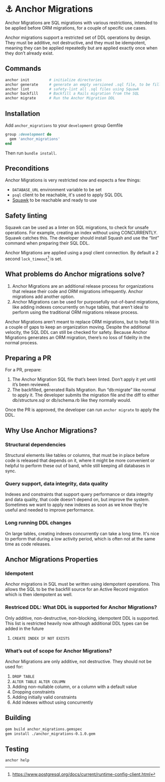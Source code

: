 # ⚓ Anchor Migrations
Anchor Migrations are SQL migrations with various restrictions, intended to be applied before ORM migrations, for a couple of specific use cases.

Anchor migrations support a restricted set of DDL operations by design. They must be additive, not destructive, and they must be idempotent, meaning they can be applied repeatedly but are applied exactly once when they don’t already exist. 

## Commands
```sh
anchor init         # initialize directories
anchor generate     # generate an empty versioned .sql file, to be filled in
anchor lint         # safety-lint all .sql files using Squawk
anchor backfill     # Backfill a Rails migration from the SQL
anchor migrate      # Run the Anchor Migration DDL
```

## Installation
Add `anchor_migrations` to your `development` group Gemfile
```rb
group :development do
  gem 'anchor_migrations'
end
```
Then run `bundle install`.

## Preconditions
Anchor Migrations is very restricted now and expects a few things:
- `DATABASE_URL` environment variable to be set
- `psql` client to be reachable, it's used to apply SQL DDL
- [Squawk](https://squawkhq.com) to be reachable and ready to use

## Safety linting
Squawk can be used as a linter on SQL migrations, to check for unsafe operations. For example, creating an index without using CONCURRENTLY. Squawk catches this. The developer should install Squash and use the “lint” command when preparing their SQL DDL.

Anchor Migrations are applied using a psql client connection. By default a 2 second `lock_timeout`[^docs] is set.

## What problems do Anchor migrations solve?
1. Anchor Migrations are an additional release process for organizations that release their code and ORM migrations infrequently. Anchor migrations add another option.
1. Anchor Migrations can be used for purposefully out-of-band migrations, like adding indexes concurrently on huge tables, that aren’t ideal to perform using the traditional ORM migrations release process.

Anchor Migrations aren’t meant to replace ORM migrations, but to help fill in a couple of gaps to keep an organization moving. Despite the additional velocity, the SQL DDL can still be checked for safety. Because Anchor Migrations generates an ORM migration, there’s no loss of fidelity in the normal process. 

## Preparing a PR
For a PR, prepare:
1. The Anchor Migration SQL file that’s been linted. Don’t apply it yet until it’s been reviewed.
1. The backfilled, generated Rails Migration. Run “db:migrate” like normal to apply it. The developer submits the migration file and the diff to either db/structure.sql or db/schema.rb like they normally would.

Once the PR is approved, the developer can run `anchor migrate` to apply the DDL.

## Why Use Anchor Migrations?
### Structural dependencies
Structural elements like tables or columns, that must be in place before code is released that depends on it, where it might be more convenient or helpful to perform these out of band, while still keeping all databases in sync.

### Query support, data integrity, data quality
Indexes and constraints that support query performance or data integrity and data quality, that code doesn't depend on, but improve the system. Sometimes we want to apply new indexes as soon as we know they’re useful and needed to improve performance.

### Long running DDL changes
On large tables, creating indexes concurrently can take a long time. It's nice to perform that during a low activity period, which is often not at the same time as code releases.

## Anchor Migrations Properties
### Idempotent
Anchor migrations in SQL must be written using idempotent operations. This allows the SQL to be the backfill source for an Active Record migration which is then idempotent as well.

### Restriced DDL: What DDL is supported for Anchor Migrations?
Only additive, non-destructive, non-blocking, idempotent DDL is supported. This list is restricted heavily now although additional DDL types can be added in the future
1. `CREATE INDEX IF NOT EXISTS`

### What’s out of scope for Anchor Migrations?
Anchor Migrations are only additive, not destructive. They should not be used for:
1. `DROP TABLE`
1. `ALTER TABLE ALTER COLUMN`
1. Adding non-nullable column, or a column with a default value
1. Dropping constraints
1. Adding initially valid constraints
1. Add indexes without using concurrently

[^docs]: <https://www.postgresql.org/docs/current/runtime-config-client.html>

## Building
```sh
gem build anchor_migrations.gemspec
gem install ./anchor_migrations-0.1.0.gem
```

## Testing
```sh
anchor help
```
